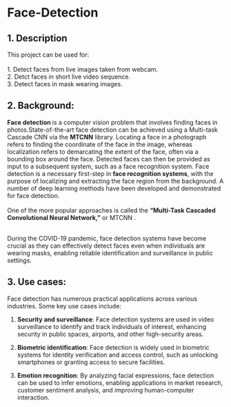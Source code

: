 <h1> Face-Detection </h1>
<h2>1. Description </h2>
This project can be used for: <br>
<br>
1. Detect faces from live images taken from webcam. <br>
2. Detct faces in short live video sequence.<br>
3. Detect faces in mask wearing images. <br>

<h2>2. Background:  </h2>
<b>Face detection </b>is a computer vision problem that involves finding faces in photos.State-of-the-art face detection can be achieved using a Multi-task Cascade CNN via the <b>MTCNN</b> library.
Locating a face in a photograph refers to finding the coordinate of the face in the image, whereas localization refers to demarcating the extent of the face, often via a bounding box around the face.
Detected faces can then be provided as input to a subsequent system, such as a face recognition system.
Face detection is a necessary first-step in <b>face recognition systems</b>, with the purpose of localizing and extracting the face region from the background.
A number of deep learning methods have been developed and demonstrated for face detection.<br>
<br>
One of the more popular approaches is called the <b>“Multi-Task Cascaded Convolutional Neural Network,”</b> or MTCNN . <br>
<br> 


During the COVID-19 pandemic, face detection systems have become crucial as they can effectively detect faces even when individuals are wearing masks, 
enabling reliable identification and surveillance in public settings.

<h2>3. Use cases:  </h2>
Face detection has numerous practical applications across various industries. Some key use cases include: <br>

1. <b>Security and surveillance</b>: Face detection systems are used in video surveillance to identify and track individuals of interest, enhancing security in public spaces, airports, and other high-security areas.<br>

2. <b>Biometric identification</b>: Face detection is widely used in biometric systems for identity verification and access control, such as unlocking smartphones or granting access to secure facilities.<br>

3. <b>Emotion recognition</b>: By analyzing facial expressions, face detection can be used to infer emotions, enabling applications in market research, customer sentiment analysis, and improving human-computer interaction. <br>









